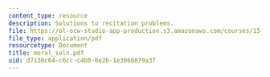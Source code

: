 ```yaml
---
content_type: resource
description: Solutions to recitation problems.
file: https://ol-ocw-studio-app-production.s3.amazonaws.com/courses/15-024-applied-economics-for-managers-summer-2004/d7136c64c6ccc4b88e2b1e3066879a3f_moral_soln.pdf
file_type: application/pdf
resourcetype: Document
title: moral_soln.pdf
uid: d7136c64-c6cc-c4b8-8e2b-1e3066879a3f
---
```

